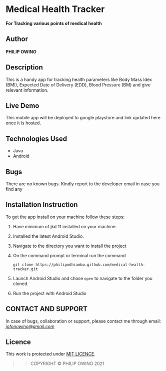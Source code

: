 
# Medical Health Tracker

#### For Tracking various points of medical health

## Author

#### PHILIP OWINO

## Description

This is a handy app for tracking health parameters like Body Mass Idex (BMI), Expected Date of Delivery (EDD), Blood Pressure (BM) and give relevant information.

## Live Demo

This mobile app will be deployed to google playstore and link updated here once it is hosted.




## Technologies Used
- Java
- Android


## Bugs

There are no known bugs. Kindly report to the developer email in case you find any

## Installation Instruction

To get the app install on your machine follow these steps:
1. Have minimum of jkd 11 installed on your machine.
1. Installed the latest Android Studio.
1. Navigate to the directory you want to install the project
1. On the command prompt or terminal run the command

    ```
    git clone https://philipodhiambo.github.com/medical-health-tracker.git
    ```
1. Launch Android Studio and chose ``open`` to navigate to the folder you cloned.

1. Run the project with Android Studio

## CONTACT AND SUPPORT
In case of bugs, collaboration or support, please contact me through email: *jofonowino@gmail.com*

## Licence

This work is protected under [MIT LICENCE](LICENCE.txt).

>>COPYRIGHT &copy; PHILIP OWINO 2021